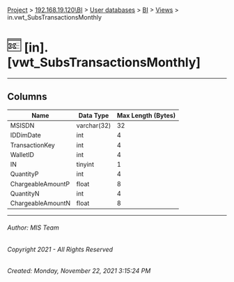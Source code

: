 #### 

[Project](../../../../index.md) > [192.168.19.120\\BI](../../../index.md) > [User databases](../../index.md) > [BI](../index.md) > [Views](Views.md) > in.vwt_SubsTransactionsMonthly

# ![Views](../../../../Images/View32.png) [in].[vwt_SubsTransactionsMonthly]

---

## <a name="#columns"></a>Columns

| Name | Data Type | Max Length (Bytes) |
|---|---|---|
| MSISDN | varchar(32) | 32 |
| IDDimDate | int | 4 |
| TransactionKey | int | 4 |
| WalletID | int | 4 |
| IN | tinyint | 1 |
| QuantityP | int | 4 |
| ChargeableAmountP | float | 8 |
| QuantityN | int | 4 |
| ChargeableAmountN | float | 8 |


---

###### Author:  MIS Team

###### Copyright 2021 - All Rights Reserved

###### Created: Monday, November 22, 2021 3:15:24 PM

